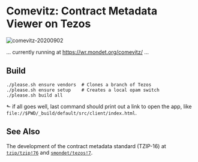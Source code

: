 # Comevitz: Contract Metadata Viewer on Tezos


![comevitz-20200902](https://user-images.githubusercontent.com/617111/91987948-b0c78180-ecfc-11ea-8be4-00b54ced0fff.gif)

… currently running at <https://wr.mondet.org/comevitz/> …

## Build

    ./please.sh ensure vendors  # Clones a branch of Tezos
    ./please.sh ensure setup    # Creates a local opam switch
    ./please.sh build all
   
⬑ if all goes well, last command should print out a link to open the app, like
`file://$PWD/_build/default/src/client/index.html`.

## See Also

The development of the contract metadata standard (TZIP-16) at
[`tzip/tzip!76`](https://gitlab.com/tzip/tzip/-/merge_requests/76) and
[`smondet/tezos!7`](https://gitlab.com/smondet/tezos/-/merge_requests/7).


